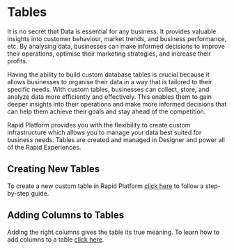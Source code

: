 # Tables

It is no secret that Data is essential for any business. It provides valuable insights into customer behaviour, market trends, and business performance, etc. By analysing data, businesses can make informed decisions to improve their operations, optimise their marketing strategies, and increase their profits. 

Having the ability to build custom database tables is crucial because it allows businesses to organise their data in a way that is tailored to their specific needs. With custom tables, businesses can collect, store, and analyze data more efficiently and effectively. This enables them to gain deeper insights into their operations and make more informed decisions that can help them achieve their goals and stay ahead of the competition.

Rapid Platform provides you with the flexibility to create custom infrastructure which allows you to manage your data best suited for business needs. Tables are created and managed in Designer and power all of the Rapid Experiences.

## Creating New Tables

To create a new custom table in Rapid Platform <a href="https://docs.rapidplatform.com/docs/Rapid/Keyper%20Manual/Designer/Tables/creating-tables/" target="_blank">click here</a> to follow a step-by-step guide.

## Adding Columns to Tables

Adding the right columns gives the table its true meaning. To learn how to add columns to a table <a href="https://docs.rapidplatform.com/docs/Rapid/Keyper%20Manual/Designer/Tables/Table%20Configuration%20Guides/how-to-add-columns-to-a-data-table/" target="_blank">click here</a>.